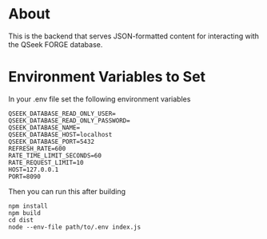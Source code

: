 # About

This is the backend that serves JSON-formatted content for interacting with the QSeek FORGE database.

# Environment Variables to Set

In your .env file set the following environment variables

    QSEEK_DATABASE_READ_ONLY_USER=
    QSEEK_DATABASE_READ_ONLY_PASSWORD=
    QSEEK_DATABASE_NAME=
    QSEEK_DATABASE_HOST=localhost
    QSEEK_DATABASE_PORT=5432
    REFRESH_RATE=600
    RATE_TIME_LIMIT_SECONDS=60
    RATE_REQUEST_LIMIT=10
    HOST=127.0.0.1
    PORT=8090

Then you can run this after building

    npm install
    npm build
    cd dist
    node --env-file path/to/.env index.js

